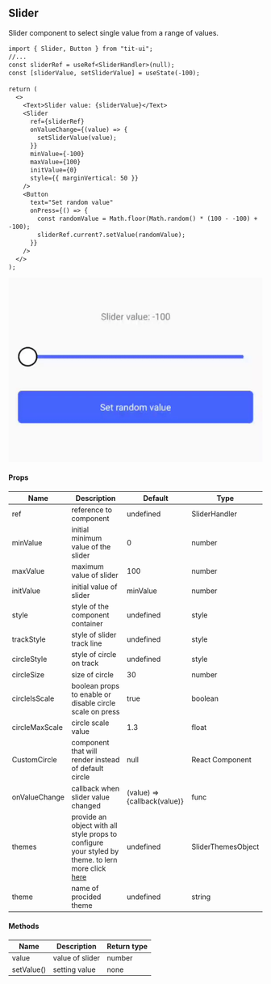 ## Slider

Slider component to select single value from a range of values.

```tsx
import { Slider, Button } from "tit-ui";
//...
const sliderRef = useRef<SliderHandler>(null);
const [sliderValue, setSliderValue] = useState(-100);

return (
  <>
    <Text>Slider value: {sliderValue}</Text>
    <Slider
      ref={sliderRef}
      onValueChange={(value) => {
        setSliderValue(value);
      }}
      minValue={-100}
      maxValue={100}
      initValue={0}
      style={{ marginVertical: 50 }}
    />
    <Button
      text="Set random value"
      onPress={() => {
        const randomValue = Math.floor(Math.random() * (100 - -100) + -100);
        sliderRef.current?.setValue(randomValue);
      }}
    />
  </>
);
```

![alt slider](https://github.com/blnaxblachbl/tit-ui/blob/main/gifs/slider.gif?raw=true)

#### Props

| Name           | Description                                                                                                                               | Default                      | Type               |
| -------------- | ----------------------------------------------------------------------------------------------------------------------------------------- | ---------------------------- | ------------------ |
| ref            | reference to component                                                                                                                    | undefined                    | SliderHandler      |
| minValue       | initial minimum value of the slider                                                                                                       | 0                            | number             |
| maxValue       | maximum value of slider                                                                                                                   | 100                          | number             |
| initValue      | initial value of slider                                                                                                                   | minValue                     | number             |
| style          | style of the component container                                                                                                          | undefined                    | style              |
| trackStyle     | style of slider track line                                                                                                                | undefined                    | style              |
| circleStyle    | style of circle on track                                                                                                                  | undefined                    | style              |
| circleSize     | size of circle                                                                                                                            | 30                           | number             |
| circleIsScale  | boolean props to enable or disable circle scale on press                                                                                  | true                         | boolean            |
| circleMaxScale | circle scale value                                                                                                                        | 1.3                          | float              |
| CustomCircle   | component that will render instead of default circle                                                                                      | null                         | React Component    |
| onValueChange  | callback when slider value changed                                                                                                        | (value) => {callback(value)} | func               |
| themes         | provide an object with all style props to configure your styled by theme. to lern more click [here](https://tit-ui.github.io/docs?page=themes) | undefined                    | SliderThemesObject |
| theme          | name of procided theme                                                                                                                    | undefined                    | string             |

#### Methods

| Name       | Description     | Return type |
| ---------- | --------------- | ----------- |
| value      | value of slider | number      |
| setValue() | setting value   | none        |

